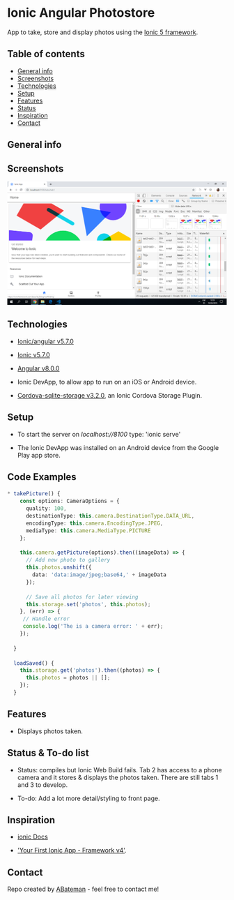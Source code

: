 # Ionic Angular Photostore

App to take, store and display photos using the [Ionic 5 framework](https://ionicframework.com/docs).

## Table of contents

* [General info](#general-info)
* [Screenshots](#screenshots)
* [Technologies](#technologies)
* [Setup](#setup)
* [Features](#features)
* [Status](#status)
* [Inspiration](#inspiration)
* [Contact](#contact)

## General info

## Screenshots

![Home Page](./img/home-page.png)

## Technologies

* [Ionic/angular v5.7.0](https://www.npmjs.com/package/@ionic/angular)

* [Ionic v5.7.0](https://ionicframework.com/)

* [Angular v8.0.0](https://angular.io/)

* Ionic DevApp, to allow app to run on an iOS or Android device.

* [Cordova-sqlite-storage v3.2.0](https://www.npmjs.com/package/cordova-plugin-sqlite), an Ionic Cordova Storage Plugin.

## Setup

* To start the server on _localhost://8100_ type: 'ionic serve'

* The Ionic DevApp was installed on an Android device from the Google Play app store.

## Code Examples

```typescript
* takePicture() {
    const options: CameraOptions = {
      quality: 100,
      destinationType: this.camera.DestinationType.DATA_URL,
      encodingType: this.camera.EncodingType.JPEG,
      mediaType: this.camera.MediaType.PICTURE
    };

    this.camera.getPicture(options).then((imageData) => {
      // Add new photo to gallery
      this.photos.unshift({
        data: 'data:image/jpeg;base64,' + imageData
      });

      // Save all photos for later viewing
      this.storage.set('photos', this.photos);
    }, (err) => {
     // Handle error
     console.log('The is a camera error: ' + err);
    });

  }

  loadSaved() {
    this.storage.get('photos').then((photos) => {
      this.photos = photos || [];
    });
  }

```

## Features

* Displays photos taken.

## Status & To-do list

* Status: compiles but Ionic Web Build fails. Tab 2 has access to a phone camera and it stores & displays the photos taken. There are still tabs 1 and 3 to develop.

* To-do: Add a lot more detail/styling to front page.

## Inspiration

* [ionic Docs](https://ionicframework.com/docs/)

* ['Your First Ionic App - Framework v4'](https://ionicframework.com/docs/developer-resources/guides/first-app-v4/intro).

## Contact

Repo created by [ABateman](https://www.andrewbateman.org) - feel free to contact me!
